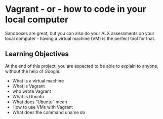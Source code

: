 # Vagrant - or - how to code in your local computer

Sandboxes are great, but you can also do your ALX assessments on your local computer - having a virtual machine (VM) is the perfect tool for that.

## Learning Objectives

At the end of this project, you are expected to be able to explain to anyone, without the help of Google:
- What is a virtual machine
- What is Vagrant
- who wrote Vagrant
- What is Ubuntu
- What does “Ubuntu” mean
- How to use VMs with Vagrant
- What does the command uname do
